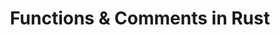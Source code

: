 ---
id: -functions-comments
title: Functions & Comments in Rust
sidebar_label: Functions & Comments
description: Learn how functions and comments work, and how to create them in Rust.
---